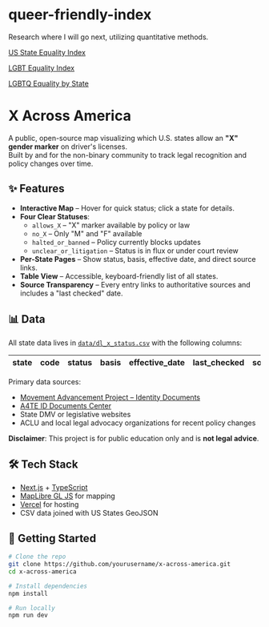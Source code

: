 # queer-friendly-index

Research where I will go next, utilizing quantitative methods.

[US State Equality Index](https://www.hrc.org/resources/state-scorecards)

[LGBT Equality Index](https://www.equaldex.com/equality-index)

[LGBTQ Equality by State](https://www.lgbtmap.org/equality-maps)


# X Across America

A public, open-source map visualizing which U.S. states allow an **"X" gender marker** on driver's licenses.  
Built by and for the non-binary community to track legal recognition and policy changes over time.

## ✨ Features
- **Interactive Map** – Hover for quick status; click a state for details.
- **Four Clear Statuses**:
  - `allows_X` – "X" marker available by policy or law
  - `no_X` – Only "M" and "F" available
  - `halted_or_banned` – Policy currently blocks updates
  - `unclear_or_litigation` – Status is in flux or under court review
- **Per-State Pages** – Show status, basis, effective date, and direct source links.
- **Table View** – Accessible, keyboard-friendly list of all states.
- **Source Transparency** – Every entry links to authoritative sources and includes a "last checked" date.

## 📊 Data
All state data lives in [`data/dl_x_status.csv`](data/dl_x_status.csv) with the following columns:

| state | code | status | basis | effective_date | last_checked | source_url | notes |
|-------|------|--------|-------|----------------|--------------|------------|-------|

Primary data sources:
- [Movement Advancement Project – Identity Documents](https://www.lgbtmap.org/equality-maps/identity_document_laws)
- [A4TE ID Documents Center](https://id-documents-center.a4te.org/)
- State DMV or legislative websites
- ACLU and local legal advocacy organizations for recent policy changes

**Disclaimer**: This project is for public education only and is **not legal advice**.  

## 🛠️ Tech Stack
- [Next.js](https://nextjs.org/) + [TypeScript](https://www.typescriptlang.org/)
- [MapLibre GL JS](https://maplibre.org/) for mapping
- [Vercel](https://vercel.com/) for hosting
- CSV data joined with US States GeoJSON

## 🚀 Getting Started
```bash
# Clone the repo
git clone https://github.com/yourusername/x-across-america.git
cd x-across-america

# Install dependencies
npm install

# Run locally
npm run dev
